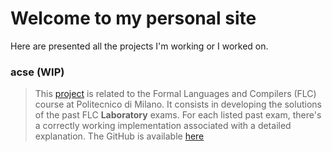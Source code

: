 # Welcome to my personal site
Here are presented all the projects I'm working or I worked on.

### acse (WIP)
> This [project](https://gianlucavigo.github.io/acse/acse) is related to the Formal Languages and Compilers (FLC) course at Politecnico di Milano. It consists in developing the solutions of the past FLC **Laboratory** exams. For each listed past exam, there's a correctly working implementation associated with a detailed explanation. The GitHub is available [here](https://github.com/GianlucaVigo/acse)
